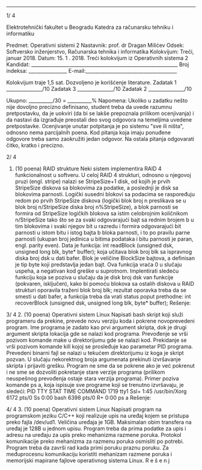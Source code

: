 --------------------------------------------------------------------------------


1/  4 
 
Elektrotehnički fakultet u Beogradu 
Katedra za računarsku tehniku i informatiku 
 
Predmet: Operativni sistemi 2 
Nastavnik: prof. dr Dragan Milićev 
Odsek: Softversko inženjerstvo, Računarska tehnika i informatika 
Kolokvijum: Treći, januar 2018. 
Datum: 15. 1  . 2018. 
Treći kolokvijum iz Operativnih sistema 2 
Kandidat: _____________________________________________________________ 
Broj indeksa: ________________  E-mail:______________________________________ 
 
Kolokvijum traje 1,5 sat. Dozvoljeno je korišćenje literature. 
Zadatak 1 _______________/10   Zadatak 3 _______________/10 
Zadatak 2 _______________/10    
 
Ukupno: __________/30 = __________% 
Napomena: Ukoliko  u  zadatku nešto nije dovoljno precizno definisano, student treba da 
uvede razumnu pretpostavku, da je uokviri (da bi se lakše prepoznala prilikom ocenjivanja) i 
da  nastavi  da  izgrađuje  preostali  deo  svog  odgovora  na  temeljima  uvedene  pretpostavke. 
Ocenjivanje unutar potpitanja je po sistemu "sve ili ništa", odnosno nema parcijalnih poena. 
Kod pitanja koja imaju ponuđene odgovore treba samo zaokružiti jedan odgovor. Na ostala 
pitanja odgovarati čitko, kratko i precizno. 
 

2/  4 
1. (10 poena) RAID strukture 
Neki sistem implementira RAID 4 funkcionalnost u softveru. 
U celoj RAID 4 strukturi, odnosno u njegovoj pruzi (engl. stripe) nalazi se 
StripeSize+1 
disk, od kojih je prvih StripeSize diskova sa blokovima za podatke, a poslednji je disk sa 
blokovima  parnosti.  Logički  susedni  blokovi  sa  podacima  se  raspoređuju  redom  po  prvih 
StripeSize diskova (logički blok broj n preslikava se u blok broj n/StripeSize diska broj 
n%StripeSize),  a  blok  parnosti  se  formira  od StripeSize logičkih  blokova  sa  istim 
celobrojnim  količnikom n/StripeSize tako  što  se  za  svaki  odgovarajući  bajt  sa  rednim 
brojem b u tim blokovima i svaki njegov bit u razredu i formira odgovarajući bit parnosti u 
istom bitu i istog bajta b bloka parnosti, i to po pravilu parne parnosti (ukupan broj jedinica u 
bitima podataka i bitu parnosti je paran, engl. parity even). 
Data je funkcija: 
int readBlock (unsigned dsk, unsigned long blk, byte* buffer); 
koja  učitava  blok  broj blk sa  ispravnog  diska  broj dsk u  dati  bafer.  Blok  je  veličine 
BlockSize bajtova, a definisan je tip byte koji predstavlja jedan bajt. Ova funkcija vraća 0 u 
slučaju uspeha, a negativan kod greške u suprotnom. 
Implentirati  sledeću  funkciju  koja  se  poziva  u  slučaju  da  je  disk  broj 
dsk van  funkcije 
(pokvaren, isključen), kako bi pomoću blokova sa ostalih diskova u RAID strukturi oporavila 
traženi blok broj 
blk; rezultat oporavka treba da se smesti u dati bafer, a funkcija treba da 
vrati status poput prethodne: 
int recoverBlock (unsigned dsk, unsigned long blk, byte* buffer); 
Rešenje: 
 
 

3/  4 
2. (10 poena) Operativni sistem Linux 
Napisati bash skript koji služi programeru da prekine, prevede novu verziju koda i pokrene 
novoprevedeni  program.  Ime  programa  je  zadato  kao  prvi  argument  skripta,  dok  je  drugi 
argument skripta lokacija gde se nalazi kod programa. Prevođenje se vrši pozivom komande 
make u direktorijumu gde se nalazi kod. Prekidanje se vrši pozivom komande kill kojoj se 
prosleđuje  kao  parametar 
PID programa.  Prevedeni  binarni  fajl  se  nalazi  u  tekućem 
direktorijumu  iz  koga  je  skript  pozvan.  U  slučaju  nekorektnog  broja  argumenata  prekinuti 
izvršavanje skripta i prijaviti grešku. Program ne sme da se pokrene ako je već pokrenut i ne 
sme se dozvoliti pokretanje stare verzije programa (prilikom neuspešnog prevođenja ostaje 
stara verzija programa). Primer poziva komande 
ps  a, koja ispisuje sve programe koji se 
trenutno izvršavaju, je sledeći: 
  PID TTY      STAT   TIME COMMAND 
 1719 tty1     Ssl+   1:45 /usr/bin/Xorg 
 6172 pts/0    Ss     0:00 bash 
 6398 pts/0    R+     0:00 ps a 
Rešenje: 
 

4/  4 
3. (10 poena) Operativni sistem Linux 
Napisati  program  na  programskom  jeziku  C/C++  koji  realizuje  upis  na  uređaj  kojem  se 
pristupa preko fajla 
/dev/ud1. Veličina uređaja je 1GB. Maksimalan obim transfera na uređaj 
je 128B u jednom upisu. Program treba da prima podatke za upis i adresu na uređaju za upis 
preko  mehanizma  razmene  poruka.  Protokol  komunikacije  preko  mehanizma  za razmenu 
poruka osmisliti po potrebi. Program treba da završi rad kada primi poruku praznu poruku. Za 
međuprocesnu  komunikaciju  koristiti  mehanizam  razmene  poruka  i  memorijski  mapirane 
fajlove operativnog sistema Linux. 
R
e
š
e
n
j
